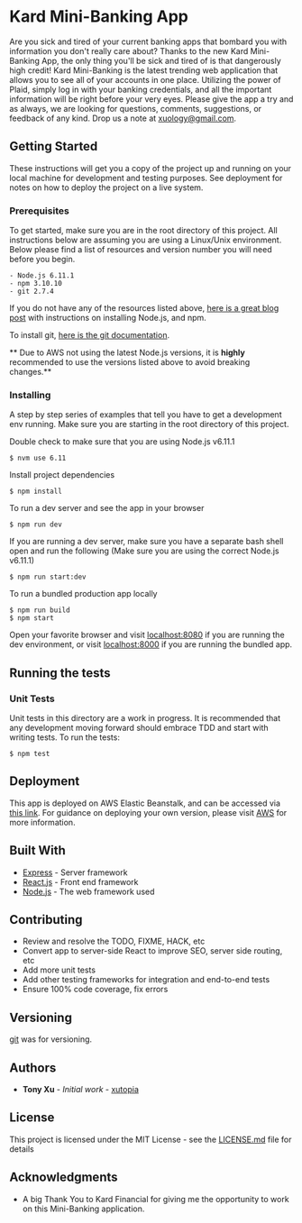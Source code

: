 # Kard Mini-Banking App

Are you sick and tired of your current banking apps that bombard you with information you don't really care about? Thanks to the new Kard Mini-Banking App, the only thing you'll be sick and tired of is that dangerously high credit!
Kard Mini-Banking is the latest trending web application that allows you to see all of your accounts in one place. Utilizing the power of Plaid, simply log in with your banking credentials, and all the important information will be right before your very eyes. Please give the app a try and as always, we are looking for questions, comments, suggestions, or feedback of any kind. Drop us a note at [xuology@gmail.com](xuology@gmail.com).

## Getting Started

These instructions will get you a copy of the project up and running on your local machine for development and testing purposes. See deployment for notes on how to deploy the project on a live system.

### Prerequisites

To get started, make sure you are in the root directory of this project. All instructions below are assuming you are using a Linux/Unix environment. Below please find a list of resources and version number you will need before you begin.

```
- Node.js 6.11.1
- npm 3.10.10
- git 2.7.4
```

If you do not have any of the resources listed above, [here is a great blog post](https://nodesource.com/blog/installing-node-js-tutorial-using-nvm-on-mac-os-x-and-ubuntu/) with instructions on installing Node.js, and npm.

To install git, [here is the git documentation](https://git-scm.com/book/en/v2/Getting-Started-Installing-Git).

** Due to AWS not using the latest Node.js versions, it is __highly__ recommended to use the versions listed above to avoid breaking changes.**

### Installing

A step by step series of examples that tell you have to get a development env running. Make sure you are starting in the root directory of this project.

Double check to make sure that you are using Node.js v6.11.1

```
$ nvm use 6.11
```

Install project dependencies

```
$ npm install
```

To run a dev server and see the app in your browser

```
$ npm run dev
```

If you are running a dev server, make sure you have a separate bash shell open and run the following (Make sure you are using the correct Node.js v6.11.1)

```
$ npm run start:dev
```

To run a bundled production app locally

```
$ npm run build
$ npm start
```

Open your favorite browser and visit [localhost:8080](localhost:8080) if you are running the dev environment, or visit [localhost:8000](localhost:8000) if you are running the bundled app.


## Running the tests

### Unit Tests

Unit tests in this directory are a work in progress. It is recommended that any development moving forward should embrace TDD and start with writing tests.
To run the tests:

```
$ npm test
```


## Deployment

This app is deployed on AWS Elastic Beanstalk, and can be accessed via [this link](bitly.com/kard-tonyxu). For guidance on deploying your own version, please visit [AWS](https://aws.amazon.com/) for more information.


## Built With

* [Express](https://maven.apache.org/) - Server framework
* [React.js](https://reactjs.org/) - Front end framework
* [Node.js](http://www.dropwizard.io/1.0.2/docs/) - The web framework used

## Contributing

* Review and resolve the TODO, FIXME, HACK, etc
* Convert app to server-side React to improve SEO, server side routing, etc
* Add more unit tests
* Add other testing frameworks for integration and end-to-end tests
* Ensure 100% code coverage, fix errors


## Versioning

[git](https://git-scm.com/) was for versioning.

## Authors

* **Tony Xu** - *Initial work* - [xutopia](https://github.com/xutopia/)


## License

This project is licensed under the MIT License - see the [LICENSE.md](LICENSE.md) file for details

## Acknowledgments

* A big Thank You to Kard Financial for giving me the opportunity to work on this Mini-Banking application.
